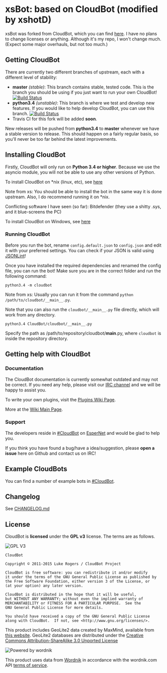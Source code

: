# xsBot: based on CloudBot (modified by xshotD)

xsBot was forked from CloudBot, which you can find [here](https://github.com/CloudBotIRC/CloudBot).
I have no plans to change licenses or anything. Although it's my repo, I won't change much. (Expect some major overhauls, but not too much.)

## Getting CloudBot

There are currently two different branches of upstream, each with a different level of stability:
 - **master** *(stable)*: This branch contains stable, tested code. This is the branch you should be using if you just want to run your own CloudBot! [![Build Status](https://travis-ci.org/CloudBotIRC/CloudBot.svg?branch=master)](https://travis-ci.org/CloudBotIRC/CloudBot)
 - **python3.4** *(unstable)*: This branch is where we test and develop new features. If you would like to help develop CloudBot, you can use this branch. [![Build Status](https://travis-ci.org/CloudBotIRC/CloudBot.svg?branch=python3.4)](https://travis-ci.org/CloudBotIRC/CloudBot)
 - Travis CI for this fork will be added **soon**.
 
New releases will be pushed from **python3.4** to **master** whenever we have a stable version to release. This should happen on a fairly regular basis, so you'll never be too far behind the latest improvements.

## Installing CloudBot

Firstly, CloudBot will only run on **Python 3.4 or higher**. Because we use the asyncio module, you will not be able to use any other versions of Python.

To install CloudBot on *nix (linux, etc), see [here](https://github.com/CloudBotIRC/CloudBot/wiki/Installing-on-*nix)

Note from xs: You should be able to install the bot in the same way it is done upstream. Also, I do recommend running it on *nix.

Conflicting software I have seen (so far): Bitdefender (they use a shitty .sys, and it blue-screens the PC)

To install CloudBot on Windows, see [here](https://github.com/CloudBotIRC/CloudBot/wiki/Installing-on-Windows)


### Running CloudBot

Before you run the bot, rename `config.default.json` to `config.json` and edit it with your preferred settings. You can check if your JSON is valid using [JSONLint](http://jsonlint.com/)!

Once you have installed the required dependencies and renamed the config file, you can run the bot! Make sure you are in the correct folder and run the following command:

```
python3.4 -m cloudbot
```

Note from xs: Usually you can run it from the command `python /path/to/cloudbot/__main__.py`.

Note that you can also run the `cloudbot/__main__.py` file directly, which will work from any directory.
```
python3.4 CloudBot/cloudbot/__main__.py
```
Specify the path as /path/to/repository/cloudbot/__main__.py, where `cloudbot` is inside the repository directory.

## Getting help with CloudBot

### Documentation

The CloudBot documentation is currently somewhat outdated and may not be correct. If you need any help, please visit our [IRC channel](irc://irc.esper.net/cloudbot) and we will be happy to assist you.

To write your own plugins, visit the [Plugins Wiki Page](https://github.com/CloudBotIRC/CloudBot/wiki/Writing-your-first-command-plugin).

More at the [Wiki Main Page](https://github.com/CloudBotIRC/CloudBot/wiki).

### Support

The developers reside in [#CloudBot](irc://irc.esper.net/cloudbot) on [EsperNet](http://esper.net) and would be glad to help you.

If you think you have found a bug/have a idea/suggestion, please **open a issue** here on Github and contact us on IRC!

## Example CloudBots

You can find a number of example bots in [#CloudBot](irc://irc.esper.net/cloudbot "Connect via IRC to #CloudBot on irc.esper.net").

## Changelog

See [CHANGELOG.md](https://github.com/CloudBotIRC/CloudBot/blob/master/CHANGELOG.md)

## License

CloudBot is **licensed** under the **GPL v3** license. The terms are as follows.

![GPL V3](https://www.gnu.org/graphics/gplv3-127x51.png)
    
    CloudBot

    Copyright © 2011-2015 Luke Rogers / CloudBot Project

    CloudBot is free software: you can redistribute it and/or modify
    it under the terms of the GNU General Public License as published by
    the Free Software Foundation, either version 3 of the License, or
    (at your option) any later version.

    CloudBot is distributed in the hope that it will be useful,
    but WITHOUT ANY WARRANTY; without even the implied warranty of
    MERCHANTABILITY or FITNESS FOR A PARTICULAR PURPOSE.  See the
    GNU General Public License for more details.

    You should have received a copy of the GNU General Public License
    along with CloudBot.  If not, see <http://www.gnu.org/licenses/>.
    
This product includes GeoLite2 data created by MaxMind, available from
<a href="http://www.maxmind.com">this website</a>. GeoLite2 databases are distributed under the [Creative Commons Attribution-ShareAlike 3.0 Unported License](https://creativecommons.org/licenses/by-sa/3.0/)

![Powered by wordnik](https://www.wordnik.com/img/wordnik_badge_a1.png)

This product uses data from <a href="http://wordnik.com">Wordnik</a> in accordance with the wordnik.com API <a href="http://developer.wordnik.com/#!/terms">terms of service</a>.
